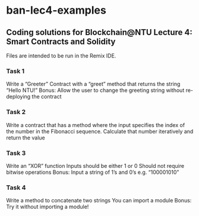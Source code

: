 # ban-lec4-examples
## Coding solutions for Blockchain@NTU Lecture 4: Smart Contracts and Solidity
Files are intended to be run in the Remix IDE.

### Task 1
 Write a “Greeter” Contract with a “greet” method that returns the string “Hello NTU!”
Bonus: Allow the user to change the greeting string without re-deploying the contract

### Task 2
Write a contract that has a method where the input specifies the index of the number in the Fibonacci sequence.
Calculate that number iteratively and return the value

### Task 3
Write an “XOR” function
Inputs should be either 1 or 0
Should not require bitwise operations
Bonus: Input a string of 1’s and 0’s e.g. “100001010”

### Task 4
Write a method to concatenate two strings
You can import a module
Bonus: Try it without importing a module!
